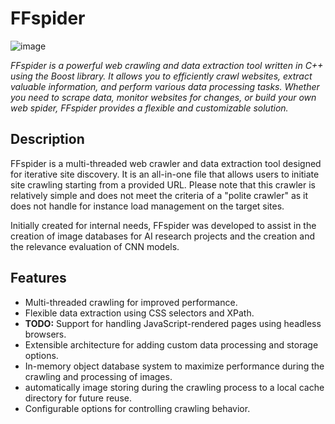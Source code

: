# FFspider
![image](https://github.com/Cydral/FFspider/assets/53169060/532c096d-d06f-433c-902a-049985cd26c7)
<p><i>FFspider is a powerful web crawling and data extraction tool written in C++ using the Boost library. It allows you to efficiently crawl websites, extract valuable information, and perform various data processing tasks. Whether you need to scrape data, monitor websites for changes, or build your own web spider, FFspider provides a flexible and customizable solution.</i></p>

<h2>Description</h2>
<p>FFspider is a multi-threaded web crawler and data extraction tool designed for iterative site discovery. It is an all-in-one file that allows users to initiate site crawling starting from a provided URL. Please note that this crawler is relatively simple and does not meet the criteria of a "polite crawler" as it does not handle for instance load management on the target sites.</p>
<p>Initially created for internal needs, FFspider was developed to assist in the creation of image databases for AI research projects and the creation and the relevance evaluation of CNN models.</p>

<h2>Features</h2>
<ul>
  <li>Multi-threaded crawling for improved performance.</li>
  <li>Flexible data extraction using CSS selectors and XPath.</li>
  <li><strong>TODO:</strong> Support for handling JavaScript-rendered pages using headless browsers.</li>
  <li>Extensible architecture for adding custom data processing and storage options.</li>
  <li>In-memory object database system to maximize performance during the crawling and processing of images.</li>
  <li>automatically image storing during the crawling process to a local cache directory for future reuse.</li>
  <li>Configurable options for controlling crawling behavior.</li>
</ul>
